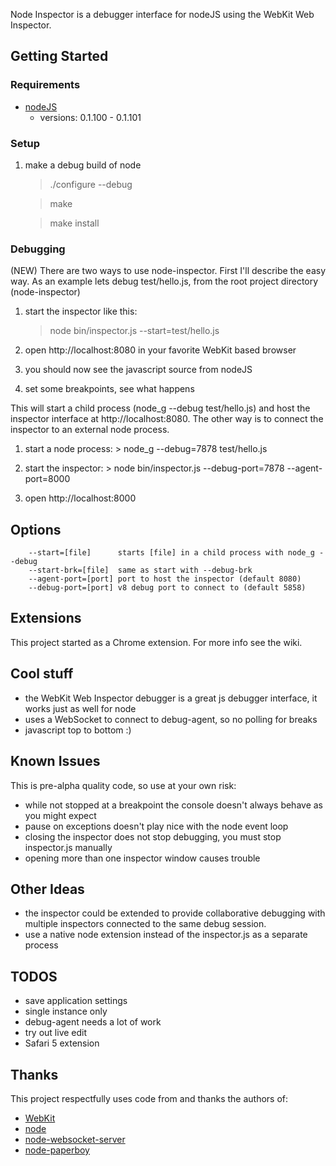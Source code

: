 Node Inspector is a debugger interface for nodeJS using the WebKit Web Inspector.

## Getting Started

### Requirements

* [nodeJS](http://github.com/ry/node)
  - versions: 0.1.100 - 0.1.101

### Setup

1. make a debug build of node
    > ./configure --debug
    
    > make
    
    > make install

### Debugging

(NEW) There are two ways to use node-inspector. First I'll describe the easy way. 
As an example lets debug test/hello.js, from the root project directory (node-inspector)

1. start the inspector like this:
    > node bin/inspector.js --start=test/hello.js

2. open http://localhost:8080 in your favorite WebKit based browser

3. you should now see the javascript source from nodeJS

4. set some breakpoints, see what happens


This will start a child process (node_g --debug test/hello.js) and host the inspector 
interface at http://localhost:8080. The other way is to connect the inspector to an 
external node process.

1. start a node process:
		> node_g --debug=7878 test/hello.js
		
2. start the inspector:
		> node bin/inspector.js --debug-port=7878 --agent-port=8000

3. open http://localhost:8000

## Options

		--start=[file]		starts [file] in a child process with node_g --debug
		--start-brk=[file]	same as start with --debug-brk
		--agent-port=[port]	port to host the inspector (default 8080)
		--debug-port=[port]	v8 debug port to connect to (default 5858)

## Extensions

This project started as a Chrome extension. For more info see the wiki.

## Cool stuff

* the WebKit Web Inspector debugger is a great js debugger interface, it works just as well for node
* uses a WebSocket to connect to debug-agent, so no polling for breaks
* javascript top to bottom :)

## Known Issues

This is pre-alpha quality code, so use at your own risk:

* while not stopped at a breakpoint the console doesn't always behave as you might expect
* pause on exceptions doesn't play nice with the node event loop
* closing the inspector does not stop debugging, you must stop inspector.js manually
* opening more than one inspector window causes trouble

## Other Ideas

* the inspector could be extended to provide collaborative debugging with
  multiple inspectors connected to the same debug session.
* use a native node extension instead of the inspector.js as a separate process

## TODOS

* save application settings
* single instance only
* debug-agent needs a lot of work
* try out live edit
* Safari 5 extension

## Thanks

This project respectfully uses code from and thanks the authors of:

* [WebKit](http://webkit.org/building/checkout.html)
* [node](http://github.com/ry/node)
* [node-websocket-server](http://github.com/miksago/node-websocket-server)
* [node-paperboy](http://github.com/felixge/node-paperboy)


